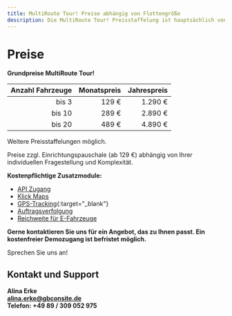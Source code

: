 ```yaml
---
title: MultiRoute Tour! Preise abhängig von Flottengröße
description: Die MultiRoute Tour! Preisstaffelung ist hauptsächlich von der Größe Ihrer Flotte abhängig. Kontaktieren Sie uns für ein individuelles Angebot.
---
```


# Preise 


**Grundpreise MultiRoute Tour!**

| **Anzahl Fahrzeuge** | **Monatspreis** | **Jahrespreis** |
|----------------:|------------------:|------------------:|
|        bis 3 |             129 € |           1.290 € |
|       bis 10 |             289 € |           2.890 € |
|       bis 20 |             489 € |           4.890 € |


Weitere Preisstaffelungen möglich.

Preise zzgl. Einrichtungspauschale (ab 129 €) abhängig von Ihrer individuellen Fragestellung und Komplexität.


**Kostenpflichtige Zusatzmodule:**

- [API Zugang](https://tour.multiroute.de/handbuch/api-intro/)
- [Klick Maps](https://tour.multiroute.de/handbuch/zusatzmodule/#klickbare-karte)
- [GPS-Tracking](https://tour.multiroute.de/handbuch/zusatzmodule/#tracking){:target="_blank"}
- [Auftragsverfolgung](https://tour.multiroute.de/handbuch/zusatzmodule/#auftragsverfolgung) 
- [Reichweite für E-Fahrzeuge](https://tour.multiroute.de/handbuch/zusatzmodule/#reichweitenbegrenzung)

**Gerne kontaktieren Sie uns für ein Angebot, das zu Ihnen passt. Ein kostenfreier Demozugang ist befristet möglich.**


Sprechen Sie uns an! 

## Kontakt und Support
**Alina Erke<br>
[alina.erke@gbconsite.de](mailto:alina.erke@gbconsite.de)<br>
Telefon: +49 89 / 309 052 975**
